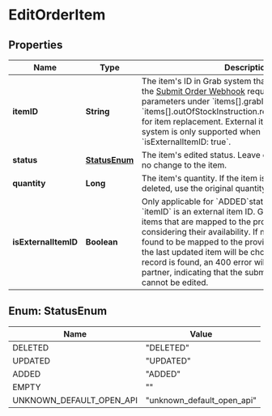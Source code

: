 

# EditOrderItem


## Properties

| Name | Type | Description | Notes |
|------------ | ------------- | ------------- | -------------|
|**itemID** | **String** | The item&#39;s ID in Grab system that can be obtained from the [Submit Order Webhook](#tag/submit-order-webhook/operation/submit-order-webhook) request payload parameters under &#x60;items[].grabItemID&#x60;, or &#x60;items[].outOfStockInstruction.replacementGrabItemID&#x60; for item replacement. External item ID from Partner system is only supported when &#x60;ADDED&#x60; status and &#x60;isExternalItemID: true&#x60;. |  |
|**status** | [**StatusEnum**](#StatusEnum) | The item&#39;s edited status. Leave empty string if there is no change to the item. |  |
|**quantity** | **Long** | The item&#39;s quantity. If the item is not being updated or deleted, use the original quantity. |  [optional] |
|**isExternalItemID** | **Boolean** | Only applicable for &#x60;ADDED&#x60;status. Indicate if the &#x60;itemID&#x60; is an external item ID. Grab checks for the items that are mapped to the provided item ID, considering their availability. If multiple Grab items are found to be mapped to the provided external item ID, the last updated item will be chosen. If no suitable record is found, an 400 error will be returned to the partner, indicating that the submitted external item ID cannot be edited. |  [optional] |



## Enum: StatusEnum

| Name | Value |
|---- | -----|
| DELETED | &quot;DELETED&quot; |
| UPDATED | &quot;UPDATED&quot; |
| ADDED | &quot;ADDED&quot; |
| EMPTY | &quot;&quot; |
| UNKNOWN_DEFAULT_OPEN_API | &quot;unknown_default_open_api&quot; |




